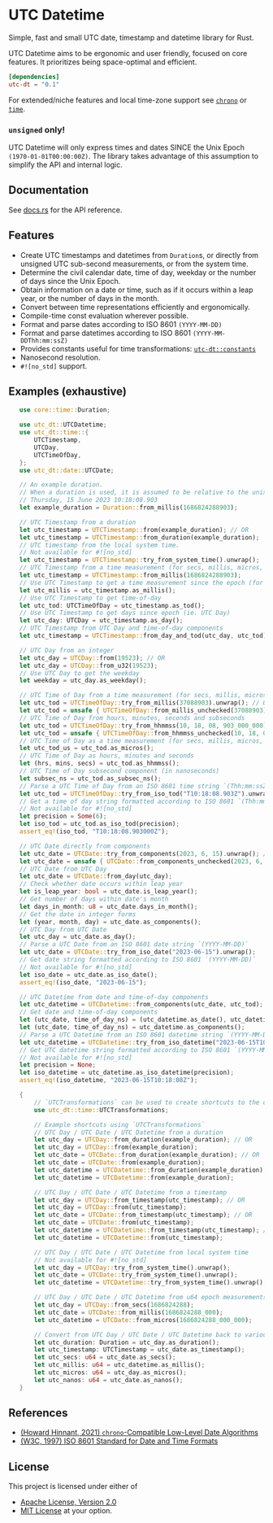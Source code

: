 # UTC Datetime
Simple, fast and small UTC date, timestamp and datetime library for Rust.

UTC Datetime aims to be ergonomic and user friendly, focused on core features.
It prioritizes being space-optimal and efficient.

```toml
[dependencies]
utc-dt = "0.1"
```
For extended/niche features and local time-zone support see [`chrono`](https://github.com/chronotope/chrono) or [`time`](https://github.com/time-rs/time).

### `unsigned` only!
UTC Datetime will only express times and dates SINCE the Unix Epoch `(1970-01-01T00:00:00Z)`.
The library takes advantage of this assumption to simplify the API and internal logic.

## Documentation
See [docs.rs](https://docs.rs/utc-dt) for the API reference.

## Features
- Create UTC timestamps and datetimes from `Duration`s, or directly from unsigned UTC sub-second measurements, or from the system time.
- Determine the civil calendar date, time of day, weekday or the number of days since the Unix Epoch.
- Obtain information on a date or time, such as if it occurs within a leap year, or the number of days in the month.
- Convert between time representations efficiently and ergonomically.
- Compile-time const evaluation wherever possible.
- Format and parse dates according to ISO 8601 `(YYYY-MM-DD)`
- Format and parse datetimes according to ISO 8601 `(YYYY-MM-DDThh:mm:ssZ)`
- Provides constants useful for time transformations: [`utc-dt::constants`](https://docs.rs/utc-dt/latest/utc_dt/constants/index.html)
- Nanosecond resolution.
- `#![no_std]` support.

## Examples (exhaustive)
 ```rust
    use core::time::Duration;

    use utc_dt::UTCDatetime;
    use utc_dt::time::{
        UTCTimestamp,
        UTCDay,
        UTCTimeOfDay,
    };
    use utc_dt::date::UTCDate;

    // An example duration.
    // When a duration is used, it is assumed to be relative to the unix epoch.
    // Thursday, 15 June 2023 10:18:08.903
    let example_duration = Duration::from_millis(1686824288903);

    // UTC Timestamp from a duration
    let utc_timestamp = UTCTimestamp::from(example_duration); // OR
    let utc_timestamp = UTCTimestamp::from_duration(example_duration);
    // UTC timestamp from the local system time.
    // Not available for #![no_std]
    let utc_timestamp = UTCTimestamp::try_from_system_time().unwrap();
    // UTC Timestamp from a time measurement (for secs, millis, micros, nanos)
    let utc_timestamp = UTCTimestamp::from_millis(1686824288903);
    // Use UTC Timestamp to get a time measurement since the epoch (for secs, millis, micros, nanos)
    let utc_millis = utc_timestamp.as_millis();
    // Use UTC Timestamp to get time-of-day
    let utc_tod: UTCTimeOfDay = utc_timestamp.as_tod();
    // Use UTC Timestamp to get days since epoch (ie. UTC Day)
    let utc_day: UTCDay = utc_timestamp.as_day();
    // UTC Timestamp from UTC Day and time-of-day components
    let utc_timestamp = UTCTimestamp::from_day_and_tod(utc_day, utc_tod);

    // UTC Day from an integer
    let utc_day = UTCDay::from(19523); // OR
    let utc_day = UTCDay::from_u32(19523);
    // Use UTC Day to get the weekday
    let weekday = utc_day.as_weekday();

    // UTC Time of Day from a time measurement (for secs, millis, micros, nanos)
    let utc_tod = UTCTimeOfDay::try_from_millis(37088903).unwrap(); // OR
    let utc_tod = unsafe { UTCTimeOfDay::from_millis_unchecked(37088903) };
    // UTC Time of Day from hours, minutes, seconds and subseconds
    let utc_tod = UTCTimeOfDay::try_from_hhmmss(10, 18, 08, 903_000_000).unwrap(); // OR
    let utc_tod = unsafe { UTCTimeOfDay::from_hhmmss_unchecked(10, 18, 08, 903_000_000) };
    // UTC Time of Day as a time measurement (for secs, millis, micros, nanos)
    let utc_tod_us = utc_tod.as_micros();
    // UTC Time of Day as hours, minutes and seconds
    let (hrs, mins, secs) = utc_tod.as_hhmmss();
    // UTC Time of Day subsecond component (in nanoseconds)
    let subsec_ns = utc_tod.as_subsec_ns();
    // Parse a UTC Time of Day from an ISO 8601 time string `(Thh:mm:ssZ)`
    let utc_tod = UTCTimeOfDay::try_from_iso_tod("T10:18:08.903Z").unwrap();
    // Get a time of day string formatted according to ISO 8601 `(Thh:mm:ssZ)`
    // Not available for #![no_std]
    let precision = Some(6);
    let iso_tod = utc_tod.as_iso_tod(precision);
    assert_eq!(iso_tod, "T10:18:08.903000Z");

    // UTC Date directly from components
    let utc_date = UTCDate::try_from_components(2023, 6, 15).unwrap(); // OR
    let utc_date = unsafe { UTCDate::from_components_unchecked(2023, 6, 15) };
    // UTC Date from UTC Day
    let utc_date = UTCDate::from_day(utc_day);
    // Check whether date occurs within leap year
    let is_leap_year: bool = utc_date.is_leap_year();
    // Get number of days within date's month
    let days_in_month: u8 = utc_date.days_in_month();
    // Get the date in integer forms
    let (year, month, day) = utc_date.as_components();
    // UTC Day from UTC Date
    let utc_day = utc_date.as_day();
    // Parse a UTC Date from an ISO 8601 date string `(YYYY-MM-DD)`
    let utc_date = UTCDate::try_from_iso_date("2023-06-15").unwrap();
    // Get date string formatted according to ISO 8601 `(YYYY-MM-DD)`
    // Not available for #![no_std]
    let iso_date = utc_date.as_iso_date();
    assert_eq!(iso_date, "2023-06-15");

    // UTC Datetime from date and time-of-day components
    let utc_datetime = UTCDatetime::from_components(utc_date, utc_tod);
    // Get date and time-of-day components
    let (utc_date, time_of_day_ns) = (utc_datetime.as_date(), utc_datetime.as_tod()); // OR
    let (utc_date, time_of_day_ns) = utc_datetime.as_components();
    // Parse a UTC Datetime from an ISO 8601 datetime string `(YYYY-MM-DDThh:mm:ssZ)`
    let utc_datetime = UTCDatetime::try_from_iso_datetime("2023-06-15T10:18:08.903Z").unwrap();
    // Get UTC datetime string formatted according to ISO 8601 `(YYYY-MM-DDThh:mm:ssZ)`
    // Not available for #![no_std]
    let precision = None;
    let iso_datetime = utc_datetime.as_iso_datetime(precision);
    assert_eq!(iso_datetime, "2023-06-15T10:18:08Z");

    {
        // `UTCTransformations` can be used to create shortcuts to the desired type!
        use utc_dt::time::UTCTransformations;

        // Example shortcuts using `UTCTransformations`
        // UTC Day / UTC Date / UTC Datetime from a duration
        let utc_day = UTCDay::from_duration(example_duration); // OR
        let utc_day = UTCDay::from(example_duration);
        let utc_date = UTCDate::from_duration(example_duration); // OR
        let utc_date = UTCDate::from(example_duration);
        let utc_datetime = UTCDatetime::from_duration(example_duration); // OR
        let utc_datetime = UTCDatetime::from(example_duration);

        // UTC Day / UTC Date / UTC Datetime from a timestamp
        let utc_day = UTCDay::from_timestamp(utc_timestamp); // OR
        let utc_day = UTCDay::from(utc_timestamp);
        let utc_date = UTCDate::from_timestamp(utc_timestamp); // OR
        let utc_date = UTCDate::from(utc_timestamp);
        let utc_datetime = UTCDatetime::from_timestamp(utc_timestamp); // OR
        let utc_datetime = UTCDatetime::from(utc_timestamp);

        // UTC Day / UTC Date / UTC Datetime from local system time
        // Not available for #![no_std]
        let utc_day = UTCDay::try_from_system_time().unwrap();
        let utc_date = UTCDate::try_from_system_time().unwrap();
        let utc_datetime = UTCDatetime::try_from_system_time().unwrap();

        // UTC Day / UTC Date / UTC Datetime from u64 epoch measurements
        let utc_day = UTCDay::from_secs(1686824288);
        let utc_date = UTCDate::from_millis(1686824288_000);
        let utc_datetime = UTCDate::from_micros(1686824288_000_000);

        // Convert from UTC Day / UTC Date / UTC Datetime back to various types
        let utc_duration: Duration = utc_day.as_duration();
        let utc_timestamp: UTCTimestamp = utc_date.as_timestamp();
        let utc_secs: u64 = utc_date.as_secs();
        let utc_millis: u64 = utc_datetime.as_millis();
        let utc_micros: u64 = utc_day.as_micros();
        let utc_nanos: u64 = utc_date.as_nanos();
    }
```

## References
- [(Howard Hinnant, 2021) `chrono`-Compatible Low-Level Date Algorithms](http://howardhinnant.github.io/date_algorithms.html)
- [(W3C, 1997) ISO 8601 Standard for Date and Time Formats](https://www.w3.org/TR/NOTE-datetime)

## License
This project is licensed under either of
* [Apache License, Version 2.0](https://www.apache.org/licenses/LICENSE-2.0)
* [MIT License](https://opensource.org/licenses/MIT)
at your option.